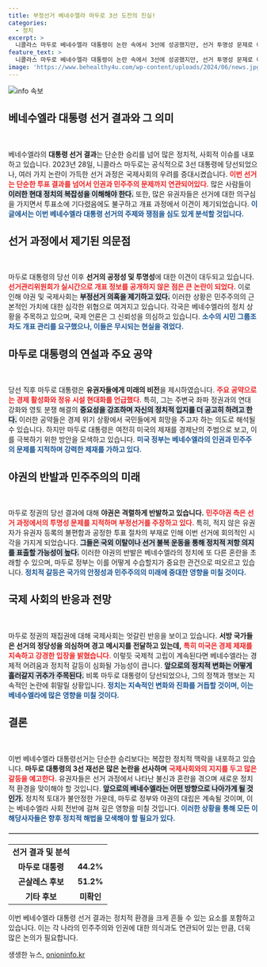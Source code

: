 ```yaml
---
title: 부정선거 베네수엘라 마두로 3선 도전의 진실!
categories:
  - 정치
excerpt: >
  니콜라스 마두로 베네수엘라 대통령이 논란 속에서 3선에 성공했지만, 선거 투명성 문제로 야권과 국제사회의 부정선거 의혹이 확산 중입니다. 개표 지연, 참관 불가 등 잡음이 커지며 시민들의 불안이 가중되고 있습니다.
feature_text: >
  니콜라스 마두로 베네수엘라 대통령이 논란 속에서 3선에 성공했지만, 선거 투명성 문제로 야권과 국제사회의 부정선거 의혹이 확산 중입니다. 개표 지연, 참관 불가 등 잡음이 커지며 시민들의 불안이 가중되고 있습니다.
image: 'https://www.behealthy4u.com/wp-content/uploads/2024/06/news.jpg'
---
```


<p><img src="https://www.behealthy4u.com/wp-content/uploads/2024/06/news.jpg" alt="info 속보" /></p>

<h2 data-ke-size="size26">베네수엘라 대통령 선거 결과와 그 의미</h2>

<p data-ke-size="size16">&nbsp;</p> 

<p>베네수엘라의 <b>대통령 선거 결과</b>는 단순한 승리를 넘어 많은 정치적, 사회적 이슈를 내포하고 있습니다. 2023년 28일, 니콜라스 마두로는 공식적으로 3선 대통령에 당선되었으나, 여러 가지 논란이 가득한 선거 과정은 국제사회의 우려를 증대시켰습니다. <b><span style="color: #ee2323;">이번 선거는 단순한 투표 결과를 넘어서 인권과 민주주의 문제까지 연관되어있다.</span></b> 많은 사람들이 <b><span style="background-color: #21538527;">이러한 현대 정치의 복잡성을 이해해야 한다.</span></b> 또한, 많은 유권자들은 선거에 대한 의구심을 가지면서 투표소에 기다렸음에도 불구하고 개표 과정에서 이견이 제기되었습니다. <b><span style="color: #1a5490;">이 글에서는 이번 베네수엘라 대통령 선거의 주제와 쟁점을 심도 있게 분석할 것입니다.</span></b> </p>

<h2 data-ke-size="size26">선거 과정에서 제기된 의문점</h2>

<p data-ke-size="size16">&nbsp;</p>

<p>마두로 대통령의 당선 이후 <b>선거의 공정성 및 투명성</b>에 대한 이견이 대두되고 있습니다. <b><span style="color: #ee2323;">선거관리위원회가 실시간으로 개표 정보를 공개하지 않은 점은 큰 논란이 되었다.</span></b> 이로 인해 야권 및 국제사회는 <b><span style="background-color: #21538527;">부정선거 의혹을 제기하고 있다.</span></b> 이러한 상황은 민주주의의 근본적인 가치에 대한 심각한 위협으로 여겨지고 있습니다. 각국은 베네수엘라의 정치 상황을 주목하고 있으며, 국제 언론은 그 신뢰성을 의심하고 있습니다. <b><span style="color: #1a5490;">소수의 시민 그룹조차도 개표 관리를 요구했으나, 이들은 무시되는 현실을 겪었다.</span></b> </p>

<h2 data-ke-size="size26">마두로 대통령의 연설과 주요 공약</h2>

<p data-ke-size="size16">&nbsp;</p> 

<p>당선 직후 마두로 대통령은 <b>유권자들에게 미래의 비전</b>을 제시하였습니다. <b><span style="color: #ee2323;">주요 공약으로는 경제 활성화와 정유 시설 현대화를 언급했다.</span></b> 특히, 그는 주변국 좌파 정권과의 연대 강화와 영토 분쟁 해결의 <b><span style="background-color: #21538527;">중요성을 강조하며 자신의 정치적 입지를 더 공고히 하려고 한다.</span></b> 이러한 공약들은 경제 위기 상황에서 국민들에게 희망을 주고자 하는 의도로 해석될 수 있습니다. 하지만 마두로 대통령은 여전히 미국의 제재를 경제난의 주범으로 보고, 이를 극복하기 위한 방안을 모색하고 있습니다. <b><span style="color: #1a5490;">미국 정부는 베네수엘라의 인권과 민주주의 문제를 지적하며 강력한 제재를 가하고 있다.</span></b> </p>

<h2 data-ke-size="size26">야권의 반발과 민주주의의 미래</h2>

<p data-ke-size="size16">&nbsp;</p> 

<p>마두로 정권의 당선 결과에 대해 <b>야권은 격렬하게 반발하고 있습니다.</b> <b><span style="color: #ee2323;">민주야권 측은 선거 과정에서의 투명성 문제를 지적하며 부정선거를 주장하고 있다.</span></b> 특히, 적지 않은 유권자가 유권자 등록의 불편함과 공정한 투표 절차의 부재로 인해 이번 선거에 회의적인 시각을 가지게 되었습니다. <b><span style="background-color: #21538527;">그들은 국외 이탈이나 선거 불복 운동을 통해 정치적 저항 의지를 표출할 가능성이 높다.</span></b> 이러한 야권의 반발은 베네수엘라의 정치에 또 다른 혼란을 초래할 수 있으며, 마두로 정부는 이를 어떻게 수습할지가 중요한 관건으로 떠오르고 있습니다. <b><span style="color: #1a5490;">정치적 갈등은 국가의 안정성과 민주주의의 미래에 중대한 영향을 미칠 것이다.</span></b> </p>

<h2 data-ke-size="size26">국제 사회의 반응과 전망</h2>

<p data-ke-size="size16">&nbsp;</p> 

<p>마두로 정권의 재집권에 대해 국제사회는 엇갈린 반응을 보이고 있습니다. <b>서방 국가들은 선거의 정당성을 의심하며 경고 메시지를 전달하고 있는데,</b> <b><span style="color: #ee2323;">특히 미국은 경제 제재를 지속하고 강경한 입장을 밝혔습니다.</span></b> 이렇듯 국제적 고립이 계속된다면 베네수엘라는 경제적 어려움과 정치적 갈등이 심화될 가능성이 큽니다. <b><span style="background-color: #21538527;">앞으로의 정치적 변화는 어떻게 흘러갈지 귀추가 주목된다.</span></b> 비록 마두로 대통령이 당선되었으나, 그의 정책과 행보는 지속적인 논란에 휘말릴 상황입니다. <b><span style="color: #1a5490;">정치는 지속적인 변화와 진화를 거듭할 것이며, 이는 베네수엘라에 많은 영향을 미칠 것이다.</span></b> </p>

<h2 data-ke-size="size26">결론</h2>

<p data-ke-size="size16">&nbsp;</p> 

<p>이번 베네수엘라 대통령선거는 단순한 승리보다는 복잡한 정치적 맥락을 내포하고 있습니다. <b>마두로 대통령의 3선 재선은 많은 논란을 선사하며</b> <b><span style="color: #ee2323;">국제사회와의 지지를 두고 많은 갈등을 예고한다.</span></b> 유권자들은 선거 과정에서 나타난 불신과 혼란을 겪으며 새로운 정치적 환경을 맞이해야 할 것입니다. <b><span style="background-color: #21538527;">앞으로의 베네수엘라는 어떤 방향으로 나아가게 될 것인가.</span></b> 정치적 토대가 불안정한 가운데, 마두로 정부와 야권의 대립은 계속될 것이며, 이는 베네수엘라 사회 전반에 걸쳐 깊은 영향을 미칠 것입니다. <b><span style="color: #1a5490;">이러한 상황을 통해 모든 이해당사자들은 향후 정치적 해법을 모색해야 할 필요가 있다.</span></b> </p>

<p data-ke-size="size16"></p> 

<hr style="border: 1px solid #ccc; width: 100%; margin: 20px 0;">

<table style="width:100%">
  <tr>
    <td style="text-align: center; height: 17px;"><b>선거 결과 및 분석</b></td>
  </tr>
  <tr>
    <td style="text-align: center; height: 17px;"><b>마두로 대통령</b></td>
    <td style="text-align: center; height: 17px;"><b>44.2%</b></td>
  </tr>
  <tr>
    <td style="text-align: center; height: 17px;"><b>곤살레스 후보</b></td>
    <td style="text-align: center; height: 17px;"><b>51.2%</b></td>
  </tr>
  <tr>
    <td style="text-align: center; height: 17px;"><b>기타 후보</b></td>
    <td style="text-align: center; height: 17px;"><b>미확인</b></td>
  </tr>
</table> 

<p data-ke-size="size16"></p> 

<p>이번 베네수엘라 대통령 선거 결과는 정치적 환경을 크게 흔들 수 있는 요소를 포함하고 있습니다. 이는 각 나라의 민주주의와 인권에 대한 의식과도 연관되어 있는 만큼, 더욱 많은 논의가 필요합니다.</p>
생생한 뉴스, <a href="https://onioninfo.kr" rel="dofollow">onioninfo.kr</a>


